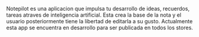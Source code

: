 Notepilot es una aplicacion que impulsa tu desarrollo de ideas, recuerdos, tareas atraves de inteligencia artificial. Esta crea la base de la nota y el usuario posteriormente
tiene la libertad de editarla a su gusto. 
Actualmente esta app se encuentra en desarrollo para ser publicada en todos los stores.
